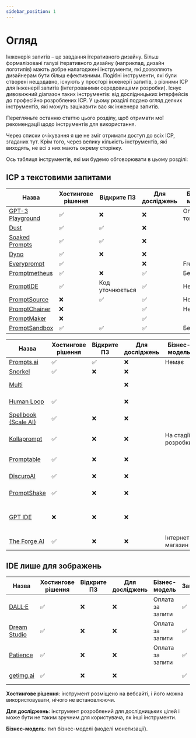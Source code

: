 ```yaml
---
sidebar_position: 1
---
```


# Огляд

Інженерія запитів – це завдання ітеративного дизайну. Більш формалізовані галузі ітеративного дизайну (наприклад, дизайн логотипів) мають добре налагоджені інструменти, які дозволяють дизайнерам бути більш ефективними. Подібні інструменти, які були створені нещодавно, існують у просторі інженерії запитів, з різними ІСР для інженерії запитів (інтегрованими середовищами розробки). Існує дивовижний діапазон таких інструментів: від дослідницьких інтерфейсів до професійно розроблених ІСР. У цьому розділі подано огляд деяких інструментів, які можуть зацікавити вас як інженера запитів.

Перегляньте останню статтю цього розділу, щоб отримати мої рекомендації щодо інструментів для використання.

Через списки очікування я ще не зміг отримати доступ до всіх ІСР, згаданих тут. Крім того, через велику кількість інструментів, які виходять, не всі з них мають окрему сторінку.


Ось таблиця інструментів, які ми будемо обговорювати в цьому розділі:

## ІСР з текстовими запитами
| Назва                                                               | Хостингове рішення | Відкрите ПЗ     | Для досліджень | Бізнес-модель    | Запущено | Формати | Підтримувані постачальники |
| ------------------------------------------------------------------- | ------------------ | --------------- | -------------- | ---------------- | -------- | ------- | -------------------------- |
| [GPT-3 Playground](https://beta.openai.com/docs/quickstart)         | ✅                  | ❌               | ❌              | Оплата за токени | ✅        | Текст   | OpenAI                     |
| [Dust](https://dust.tt/)                                            | ✅                  | ✅               | ❌              |                  | ✅        | Текст   | OpenAI, Cohere             |
| [Soaked Prompts](https://soaked-prompts.vercel.app)                 | ✅                  | ✅               | ❌              |                  | ✅        | Текст   | OpenAI                     |
| [Dyno](https://trydyno.com/login)                                   | ✅                  | ❌               | ❌              |                  | ✅        | Текст   | OpenAI                     |
| [Everyprompt](https://www.everyprompt.com)                          | ✅                  |                 | ❌              | Freemium         | ✅        | Текст   | OpenAI                     |
| [Promptmetheus](https://promptmetheus.com)                          | ✅                  | ❌               | ✅              | Безплатно        | ✅        | Текст   | OpenAI                     |
| [PromptIDE](https://prompt.vizhub.ai)                               | ✅                  | Код уточнюється | ✅              | Немає            | ✅        | Текст   |                            |
| [PromptSource](https://github.com/bigscience-workshop/promptsource) | ❌                  | ✅               | ✅              | Немає            | ✅        | Текст   |                            |
| [PromptChainer](https://arxiv.org/pdf/2203.06566.pdf)               | ❌                  |                 | ✅              | Немає            | ✅        | Текст   |                            |
| [PromptMaker](https://dl.acm.org/doi/abs/10.1145/3491101.3503564)   | ❌                  |                 | ✅              |                  |          | Текст   |                            |
| [PromptSandbox](https://promptsandbox.io)                           | ✅                  | ✅               | ✅              | Безплатно        | ✅        | Текст   | OpenAI                     |

| Назва                                                                 | Хостингове рішення | Відкрите ПЗ | Для досліджень | Бізнес-модель      | Запущено          | Формати                           | Підтримувані постачальники        |
| --------------------------------------------------------------------- | ------------------ | ----------- | -------------- | ------------------ | ----------------- | --------------------------------- | --------------------------------- |
| [Prompts.ai](https://prompts.ai/)                                     | ✅                  | ✅           | ❌              | Немає              | ✅                 | Текст                             | OpenAI                            |
| [Snorkel](https://snorkel.ai/snorkel-flow-platform/foundation-model/) | ✅                  | ❌           | ❌              |                    | ✅                 | Текст                             |                                   |
| [Multi](https://www.multi.tech)                                       |                    |             | ❌              |                    | Список очікування | Текст, зображення                 |                                   |
| [Human Loop](https://humanloop.com)                                   | ✅                  |             | ❌              |                    | Список очікування | Текст                             |                                   |
| [Spellbook (Scale AI)](https://scale.com/spellbook)                   | ✅                  | ❌           | ❌              |                    | Список очікування | Текст                             |                                   |
| [Kollaprompt](https://kollaprompt.com)                                | ✅                  | ❌           | ❌              | На стадії розробки | Список очікування | Текст, зображення, аудіо          | OpenAI, Stable Diffusion          |
| [Promptable](https://promptable.ai/projects/default/workspace)        | ✅                  | ❌           | ❌              |                    | Список очікування | Текст                             | OpenAI                            |
| [DiscuroAI](https://www.discuro.com)                                   | ✅                  | ❌           | ❌              |                    | ✅                 | Текст, зображення                 | OpenAI                            |
| [PromptShake](https://promptshake.com/?ref=producthunt)               | ✅                  | ❌           | ❌              |                    | Список очікування | Текст                             |                                   |
| [GPT IDE](https://gptide.com)                                         | ❌                  | ❌           | ❌              |                    | ✅                 | Текст, зображення + аудіо пізніше | OpenAI, пізніше Stability.AI тощо |
| [The Forge AI](https://theforgeai.com/)                               | ✅                  | ❌           | ❌              | Інтернет-магазин   | Список очікування | Текст, зображення                 | OpenAI, Stable Diffusion          |



## IDE лише для зображень

| Назва                                             | Хостингове рішення | Відкрите ПЗ | Для досліджень | Бізнес-модель    | Запущено | Формати              | Підтримувані постачальники |
| ------------------------------------------------- | ------------------ | ----------- | -------------- | ---------------- | -------- | -------------------- | -------------------------- |
| [DALL·E](https://labs.openai.com)                 | ✅                  | ❌           | ❌              | Оплата за запити | ✅        | Text2Image           | OpenAI DALLE               |
| [Dream Studio](https://beta.dreamstudio.ai/dream) | ✅                  | ❌           | ❌              | Оплата за запити | ✅        | Text2Image           | Stable Diffusion           |
| [Patience](https://www.patience.ai/faq)           | ✅                  | ❌           | ❌              | Оплата за запити | ✅        | Text2Image           | Stable Diffusion, OpenAI   |
| [getimg.ai](https://getimg.ai/guides)             | ✅                  | ❌           | ❌              |                  | ✅        | Text2Image, AIEditor |                            |

**Хостингове рішення**: інструмент розміщено на вебсайті, і його можна використовувати, нічого не встановлюючи.

**Для досліджень**: інструмент розроблений для дослідницьких цілей і може бути не таким зручним для користувача, як інші інструменти.

**Бізнес-модель**: тип бізнес-моделі (моделі монетизації).





